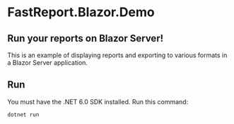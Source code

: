 # FastReport.Blazor.Demo
## Run your reports on Blazor Server!

This is an example of displaying reports and exporting to various formats in a Blazor Server application.

## Run

You must have the .NET 6.0 SDK installed. Run this command:

```cmd
dotnet run
```
